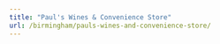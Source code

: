 ```yaml
---
title: "Paul's Wines & Convenience Store"
url: /birmingham/pauls-wines-and-convenience-store/
---
```

